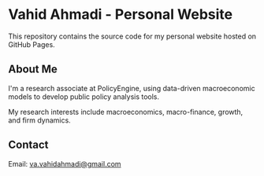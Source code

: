 # Vahid Ahmadi - Personal Website

This repository contains the source code for my personal website hosted on GitHub Pages.

## About Me

I'm a research associate at PolicyEngine, using data-driven macroeconomic models to develop public policy analysis tools.

My research interests include macroeconomics, macro-finance, growth, and firm dynamics.

## Contact

Email: va.vahidahmadi@gmail.com
